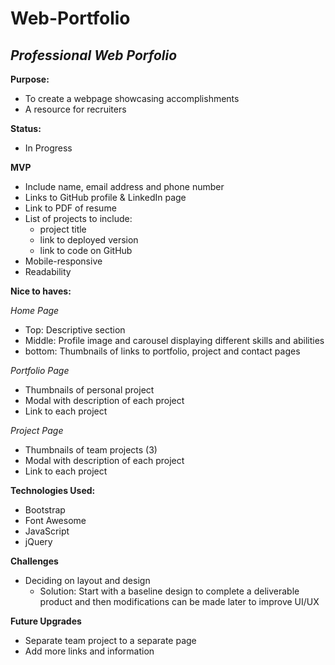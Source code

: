 # Web-Portfolio
## *Professional Web Porfolio*

**Purpose:**
- To create a webpage showcasing accomplishments
- A resource for recruiters

**Status:**
- In Progress

**MVP**
- Include name, email address and phone number
- Links to GitHub profile & LinkedIn page
- Link to PDF of resume
- List of projects to include: 
    * project title
    * link to deployed version
    * link to code on GitHub
- Mobile-responsive
- Readability

**Nice to haves:**

*Home Page*
- Top: Descriptive section
- Middle: Profile image and carousel displaying different skills and abilities
- bottom: Thumbnails of links to portfolio, project and contact pages

*Portfolio Page*
- Thumbnails of personal project
- Modal with description of each project
- Link to each project

*Project Page*
- Thumbnails of team projects (3)
- Modal with description of each project
- Link to each project

**Technologies Used:**
- Bootstrap
- Font Awesome
- JavaScript
- jQuery

**Challenges**
- Deciding on layout and design
    * Solution: Start with a baseline design to complete a deliverable product and then modifications can be made later to improve UI/UX

**Future Upgrades**
- Separate team project to a separate page
- Add more links and information